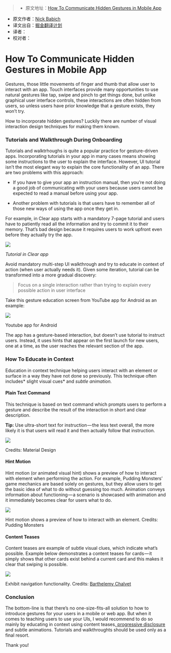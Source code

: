> * 原文地址：[How To Communicate Hidden Gestures in Mobile App](https://uxplanet.org/how-to-communicate-hidden-gestures-in-mobile-app-e55397f4006b#.po5wdv20m)
* 原文作者：[Nick Babich](https://uxplanet.org/@101?source=post_header_lockup)
* 译文出自：[掘金翻译计划](https://github.com/xitu/gold-miner)
* 译者：
* 校对者：

# How To Communicate Hidden Gestures in Mobile App #

Gestures, those little movements of finger and thumb that allow user to interact with an app. Touch interfaces provide many opportunities to use natural gestures like tap, swipe and pinch to get things done, but unlike graphical user interface controls, these interactions are often hidden from users, so unless users have prior knowledge that a gesture exists, they won’t try.

How to incorporate hidden gestures? Luckily there are number of visual interaction design techniques for making them known.

### Tutorials and Walkthrough During Onboarding ###

Tutorials and walktrhoughs is quite a popular practice for gesture-driven apps. Incorporating tutorials in your app in many cases means showing some instructions to the user to explain the interface. However, UI tutorial isn’t the most elegant way to explain the core functionality of an app. There are two problems with this approach:

- If you have to give your app an instruction manual, then you’re not doing a good job of communicating with your users because users cannot be expected to read a manual before using your app.

- Another problem with tutorials is that users have to remember all of those new ways of using the app once they get in.

For example, in Clear app starts with a mandatory 7-page tutorial and users have to patiently read all the information and try to commit it to their memory. That’s bad design because it requires users to work upfront even before they actually try the app.

<img class="progressiveMedia-noscript js-progressiveMedia-inner" src="https://cdn-images-1.medium.com/max/800/0*GPB-VY6vVkRPtU1t.png">

*Tutorial in Clear app*

Avoid mandatory multi-step UI walkthrough and try to educate in context of action (when user actually needs it). Given some iteration, tutorial can be transformed into a more gradual discovery:

> Focus on a single interaction rather than trying to explain every possible action in user interface

Take this gesture education screen from YouTube app for Android as an example:

<img class="progressiveMedia-noscript js-progressiveMedia-inner" src="https://cdn-images-1.medium.com/max/800/0*jit4P5QZ3GGKTjtc.png">

Youtube app for Android

The app has a gesture-based interaction, but doesn’t use tutorial to instruct users. Instead, it uses hints that appear on the first launch for new users, one at a time, as the user reaches the relevant section of the app.

### How To Educate in Context ###

Education in context technique helping users interact with an element or surface in a way they have not done so previously. This technique often includes* slight visual cues* and *subtle animation.*

#### Plain Text Command ####

This technique is based on text command which prompts users to perform a gesture and describe the result of the interaction in short and clear description.

**Tip:** Use ultra-short text for instruction — the less text overall, the more likely it is that users will read it and then actually follow that instruction.

<img class="progressiveMedia-noscript js-progressiveMedia-inner" src="https://cdn-images-1.medium.com/max/800/1*jZyn5K8phjbxoFiZNYKZ6A.gif">

Credits: Material Design

#### Hint Motion ####

Hint motion (or animated visual hint) shows a preview of how to interact with element when performing the action. For example, Pudding Monsters’ game mechanics are based solely on gestures, but they allow users to get the basic idea of what to do without guessing too much. Animation conveys information about functioning — a scenario is showcased with animation and it immediately becomes clear for users what to do.

<img class="progressiveMedia-noscript js-progressiveMedia-inner" src="https://cdn-images-1.medium.com/max/800/1*mtNyp2a4Ovg2usopA6cOfw.gif">

Hint motion shows a preview of how to interact with an element. Credits: Pudding Monsters

#### Content Teases ####

Content teases are example of subtle visual clues, which indicate what’s possible. Example below demonstrates a content teases for cards — it simply shows that other cards exist behind a current card and this makes it clear that swiping is possible.

<img class="progressiveMedia-noscript js-progressiveMedia-inner" src="https://cdn-images-1.medium.com/max/800/1*YjZGGyu1OLaddxQ-b-NKXg.gif">

Exhibit navigation functionality. Credits: [Barthelemy Chalvet](https://dribbble.com/BarthelemyChalvet)

### Conclusion ###

The bottom-line is that there’s no one-size-fits-all solution to how to introduce gestures for your users in a mobile or web app. But when it comes to teaching users to use your UIs, I would recommend to do so mainly by educating in context using content teases,[ progressive disclosure](https://uxplanet.org/design-patterns-progressive-disclosure-for-mobile-apps-f41001a293ba#.p5aq5o4f2) and subtle animations. Tutorials and walkthroughts should be used only as a final resort.

Thank you!
